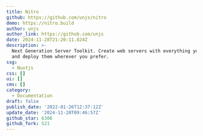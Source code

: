 ```yaml
---
title: Nitro
github: https://github.com/unjs/nitro
demo: https://nitro.build
author: unjs
author_link: https://github.com/unjs
date: 2024-11-28T21:20:11.824Z
description: >-
  Next Generation Server Toolkit. Create web servers with everything you need
  and deploy them wherever you prefer.
ssg:
  - Nuxtjs
css: []
ui: []
cms: []
category:
  - Documentation
draft: false
publish_date: '2022-01-26T12:37:12Z'
update_date: '2024-11-28T09:46:57Z'
github_star: 6306
github_fork: 521
---
```

